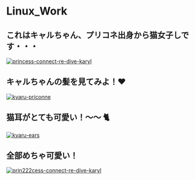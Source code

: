 # Linux_Work

## これはキャルちゃん、プリコネ出身から猫女子しです・・・

<a href="https://ibb.co/sHNJ3jc"><img src="https://i.ibb.co/DpvgK4m/princess-connect-re-dive-karyl.gif" alt="princess-connect-re-dive-karyl" border="0"></a>

## キャルちゃんの髪を見てみよ！:heart:

<a href="https://ibb.co/NS8Zkw2"><img src="https://i.ibb.co/HdWnMmT/kyaru-priconne.gif" alt="kyaru-priconne" class="center"></a>

## 猫耳がとても可愛い！〜〜 :cat2:

<a href="https://ibb.co/2Mt0y8t"><img src="https://i.ibb.co/T08DkK8/ezgif-com-gif-maker.gif" alt="kyaru-ears" border="0"></a>

## 全部めちゃ可愛い！

<a href="https://imgbb.com/"><img src="https://i.ibb.co/h8qHDPF/prin222cess-connect-re-dive-karyl.gif" alt="prin222cess-connect-re-dive-karyl" border="0"></a>
